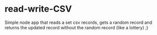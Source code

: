 # read-write-CSV
Simple node app that reads a set csv records, gets a random record and returns the updated record without the random record (like a lottery) ;)
